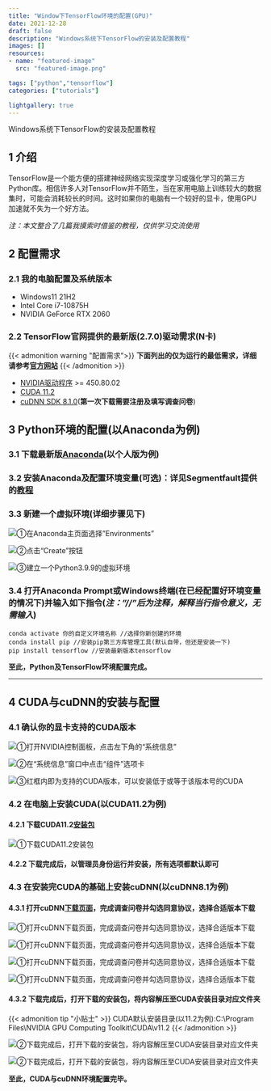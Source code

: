 ```yaml
---
title: "Window下TensorFlow环境的配置(GPU)"
date: 2021-12-28
draft: false
description: "Windows系统下TensorFlow的安装及配置教程"
images: []
resources:
- name: "featured-image"
  src: "featured-image.png"

tags: ["python","tensorflow"]
categories: ["tutorials"]

lightgallery: true
---
```


Windows系统下TensorFlow的安装及配置教程
<!--more-->

## 1 介绍

TensorFlow是一个能方便的搭建神经网络实现深度学习或强化学习的第三方Python库。相信许多人对TensorFlow并不陌生，当在家用电脑上训练较大的数据集时，可能会消耗较长的时间。这时如果你的电脑有一个较好的显卡，使用GPU加速就不失为一个好方法。

*注：本文整合了几篇我摸索时借鉴的教程，仅供学习交流使用*

## 2 配置需求

### 2.1 我的电脑配置及系统版本

- Windows11 21H2
- Intel Core i7-10875H
- NVIDIA GeForce RTX 2060

### 2.2 TensorFlow官网提供的最新版(2.7.0)驱动需求(N卡)

{{< admonition warning "配置需求">}}
**下面列出的仅为运行的最低需求，详细请参考[官方网站](https://www.tensorflow.org/install/gpu?hl=zh-cn)**
{{< /admonition >}}

- [NVIDIA驱动程序](https://www.nvidia.cn/Download/index.aspx?lang=cn) >= 450.80.02
- [CUDA 11.2](https://developer.nvidia.com/cuda-11.2.0-download-archive)
- [cuDNN SDK 8.1.0](https://developer.nvidia.com/compute/machine-learning/cudnn/secure/8.1.0.77/11.2_20210127/cudnn-11.2-windows-x64-v8.1.0.77.zip)(**第一次下载需要注册及填写调查问卷**)

## 3 Python环境的配置(以Anaconda为例)

### 3.1 下载最新版[Anaconda](https://www.anaconda.com/products/individual)(以个人版为例)

### 3.2 安装Anaconda及配置环境变量(可选)：详见Segmentfault提供的[教程](https://segmentfault.com/a/1190000037752539)

### 3.3 新建一个虚拟环境(详细步骤见下)

![①在Anaconda主页面选择”Environments”](https://s4.ax1x.com/2021/12/29/T65XDS.png "3.3.1 在Anaconda主页面选择“Environments”")

![②点击“Create”按钮](https://s4.ax1x.com/2021/12/29/T65Ou8.png "3.3.2 点击“Create”按钮")

![③建立一个Python3.9.9的虚拟环境](https://s4.ax1x.com/2021/12/29/T6IUPA.png "3.3.3 建立一个Python3.9.9的虚拟环境")

### 3.4 打开Anaconda Prompt或Windows终端(**在已经配置好环境变量的情况下**)并输入如下指令(*注：”//”后为注释，解释当行指令意义，无需输入*)

```
conda activate 你的自定义环境名称 //选择你新创建的环境
conda install pip //安装pip第三方库管理工具(默认自带，但还是安装一下)
pip install tensorflow //安装最新版本tensorflow
```

**至此，Python及TensorFlow环境配置完成。**

***

## 4 CUDA与cuDNN的安装与配置

### 4.1 确认你的显卡支持的CUDA版本

![①打开NVIDIA控制面板，点击左下角的“系统信息”](https://s4.ax1x.com/2021/12/29/TgxJII.png "4.1.1 打开NVIDIA控制面板，点击左下角的“系统信息”")

![②在“系统信息”窗口中点击“组件”选项卡](https://s4.ax1x.com/2021/12/29/Tgx8Zd.png "4.1.2 在“系统信息”窗口中点击“组件”选项卡")

![③红框内即为支持的CUDA版本，可以安装低于或等于该版本号的CUDA](https://s4.ax1x.com/2021/12/29/TgxGdA.png "4.1.3 红框内即为支持的CUDA版本，可以安装低于或等于该版本号的CUDA")

### 4.2 在电脑上安装CUDA(以CUDA11.2为例)

#### 4.2.1 下载CUDA11.2[安装包](https://developer.nvidia.com/cuda-11.2.0-download-archive)

![①下载CUDA11.2安装包](https://s4.ax1x.com/2021/12/29/TgxzeH.png "如图，选择适合你电脑操作系统，架构，版本的安装包并点击“Download”即可下载")

#### 4.2.2 下载完成后，以管理员身份运行并安装，所有选项都默认即可

### 4.3 在安装完CUDA的基础上安装cuDNN(以cuDNN8.1为例)

#### 4.3.1 打开cuDNN[下载页面](https://developer.nvidia.com/rdp/cudnn-download)，完成调查问卷并勾选同意协议，选择合适版本下载

![①打开cuDNN下载页面，完成调查问卷并勾选同意协议，选择合适版本下载](https://s4.ax1x.com/2021/12/29/Tgz51f.png "勾选同意使用守则")

![①打开cuDNN下载页面，完成调查问卷并勾选同意协议，选择合适版本下载](https://s4.ax1x.com/2021/12/29/T2SMHH.png "选择”Archived cuDNN Releases”")

![①打开cuDNN下载页面，完成调查问卷并勾选同意协议，选择合适版本下载](https://s4.ax1x.com/2021/12/29/T2S1UA.png "选择合适的版本(以8.1.0为例)")

![①打开cuDNN下载页面，完成调查问卷并勾选同意协议，选择合适版本下载](https://s4.ax1x.com/2021/12/29/T2SlEd.png "选择适合自己操作系统的版本(以Windows为例)")

#### 4.3.2 下载完成后，打开下载的安装包，将内容解压至CUDA安装目录对应文件夹

{{< admonition tip "小贴士" >}}
CUDA默认安装目录(以11.2为例):C:\Program Files\NVIDIA GPU Computing Toolkit\CUDA\v11.2
{{< /admonition >}}

![②下载完成后，打开下载的安装包，将内容解压至CUDA安装目录对应文件夹](https://s4.ax1x.com/2021/12/29/T2pbYn.png "cuDNN内部文件结构")

![②下载完成后，打开下载的安装包，将内容解压至CUDA安装目录对应文件夹](https://s4.ax1x.com/2021/12/29/T2pqWq.png "将对应文件夹中文件解压至对应文件夹")

**至此，CUDA与cuDNN环境配置完毕。**